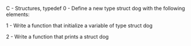 C - Structures, typedef
0 - Define a new type struct dog with the following elements:

1 - Write a function that initialize a variable of type struct dog

2 - Write a function that prints a struct dog

